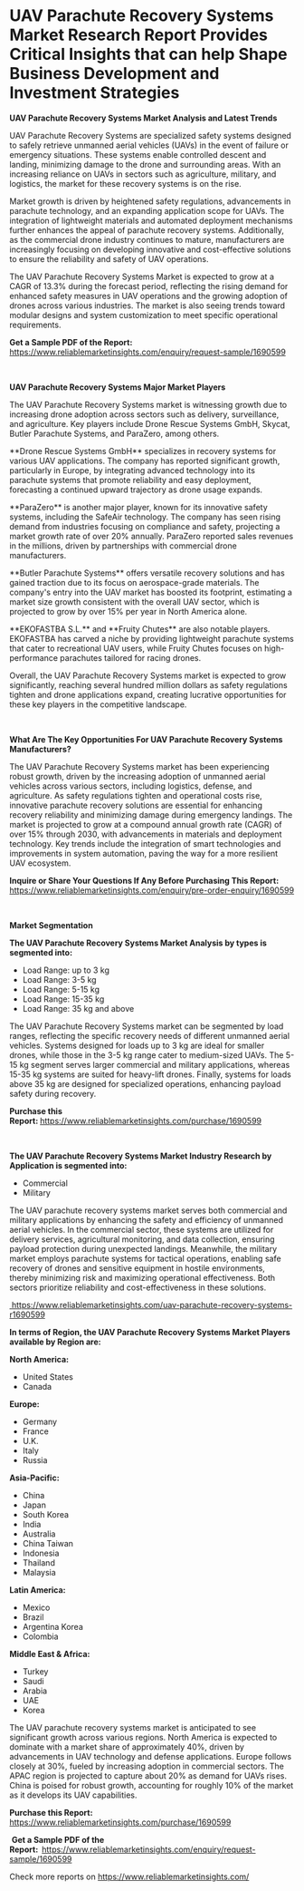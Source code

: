 <p><h1>UAV Parachute Recovery Systems Market Research Report Provides Critical Insights that can help Shape Business Development and Investment Strategies</h1></p><p><strong>UAV Parachute Recovery Systems Market Analysis and Latest Trends</strong></p>
<p><p>UAV Parachute Recovery Systems are specialized safety systems designed to safely retrieve unmanned aerial vehicles (UAVs) in the event of failure or emergency situations. These systems enable controlled descent and landing, minimizing damage to the drone and surrounding areas. With an increasing reliance on UAVs in sectors such as agriculture, military, and logistics, the market for these recovery systems is on the rise. </p><p>Market growth is driven by heightened safety regulations, advancements in parachute technology, and an expanding application scope for UAVs. The integration of lightweight materials and automated deployment mechanisms further enhances the appeal of parachute recovery systems. Additionally, as the commercial drone industry continues to mature, manufacturers are increasingly focusing on developing innovative and cost-effective solutions to ensure the reliability and safety of UAV operations. </p><p>The UAV Parachute Recovery Systems Market is expected to grow at a CAGR of 13.3% during the forecast period, reflecting the rising demand for enhanced safety measures in UAV operations and the growing adoption of drones across various industries. The market is also seeing trends toward modular designs and system customization to meet specific operational requirements.</p></p>
<p><strong>Get a Sample PDF of the Report:&nbsp;</strong> <a href="https://www.reliablemarketinsights.com/enquiry/request-sample/1690599?utm_campaign=3529&utm_medium=2&utm_source=Github&utm_content=ia&utm_term=26032025&utm_id=uav-parachute-recovery-systems">https://www.reliablemarketinsights.com/enquiry/request-sample/1690599</a></p>
<p>&nbsp;</p>
<p><strong>UAV Parachute Recovery Systems Major Market Players</strong></p>
<p><p>The UAV Parachute Recovery Systems market is witnessing growth due to increasing drone adoption across sectors such as delivery, surveillance, and agriculture. Key players include Drone Rescue Systems GmbH, Skycat, Butler Parachute Systems, and ParaZero, among others.</p><p>**Drone Rescue Systems GmbH** specializes in recovery systems for various UAV applications. The company has reported significant growth, particularly in Europe, by integrating advanced technology into its parachute systems that promote reliability and easy deployment, forecasting a continued upward trajectory as drone usage expands.</p><p>**ParaZero** is another major player, known for its innovative safety systems, including the SafeAir technology. The company has seen rising demand from industries focusing on compliance and safety, projecting a market growth rate of over 20% annually. ParaZero reported sales revenues in the millions, driven by partnerships with commercial drone manufacturers.</p><p>**Butler Parachute Systems** offers versatile recovery solutions and has gained traction due to its focus on aerospace-grade materials. The company's entry into the UAV market has boosted its footprint, estimating a market size growth consistent with the overall UAV sector, which is projected to grow by over 15% per year in North America alone.</p><p>**EKOFASTBA S.L.** and **Fruity Chutes** are also notable players. EKOFASTBA has carved a niche by providing lightweight parachute systems that cater to recreational UAV users, while Fruity Chutes focuses on high-performance parachutes tailored for racing drones.</p><p>Overall, the UAV Parachute Recovery Systems market is expected to grow significantly, reaching several hundred million dollars as safety regulations tighten and drone applications expand, creating lucrative opportunities for these key players in the competitive landscape.</p></p>
<p>&nbsp;</p>
<p><strong>What Are The Key Opportunities For UAV Parachute Recovery Systems Manufacturers?</strong></p>
<p><p>The UAV Parachute Recovery Systems market has been experiencing robust growth, driven by the increasing adoption of unmanned aerial vehicles across various sectors, including logistics, defense, and agriculture. As safety regulations tighten and operational costs rise, innovative parachute recovery solutions are essential for enhancing recovery reliability and minimizing damage during emergency landings. The market is projected to grow at a compound annual growth rate (CAGR) of over 15% through 2030, with advancements in materials and deployment technology. Key trends include the integration of smart technologies and improvements in system automation, paving the way for a more resilient UAV ecosystem.</p></p>
<p><strong>Inquire or Share Your Questions If Any Before Purchasing This Report:</strong> <a href="https://www.reliablemarketinsights.com/enquiry/pre-order-enquiry/1690599?utm_campaign=3529&utm_medium=2&utm_source=Github&utm_content=ia&utm_term=26032025&utm_id=uav-parachute-recovery-systems">https://www.reliablemarketinsights.com/enquiry/pre-order-enquiry/1690599</a></p>
<p>&nbsp;</p>
<p><strong>Market Segmentation</strong></p>
<p><strong>The UAV Parachute Recovery Systems Market Analysis by types is segmented into:</strong></p>
<p><ul><li>Load Range: up to 3 kg</li><li>Load Range: 3-5 kg</li><li>Load Range: 5-15 kg</li><li>Load Range: 15-35 kg</li><li>Load Range: 35 kg and above</li></ul></p>
<p><p>The UAV Parachute Recovery Systems market can be segmented by load ranges, reflecting the specific recovery needs of different unmanned aerial vehicles. Systems designed for loads up to 3 kg are ideal for smaller drones, while those in the 3-5 kg range cater to medium-sized UAVs. The 5-15 kg segment serves larger commercial and military applications, whereas 15-35 kg systems are suited for heavy-lift drones. Finally, systems for loads above 35 kg are designed for specialized operations, enhancing payload safety during recovery.</p></p>
<p><strong>Purchase this Report:&nbsp;</strong><a href="https://www.reliablemarketinsights.com/purchase/1690599?utm_campaign=3529&utm_medium=2&utm_source=Github&utm_content=ia&utm_term=26032025&utm_id=uav-parachute-recovery-systems">https://www.reliablemarketinsights.com/purchase/1690599</a></p>
<p>&nbsp;</p>
<p><strong>The UAV Parachute Recovery Systems Market Industry Research by Application is segmented into:</strong></p>
<p><ul><li>Commercial</li><li>Military</li></ul></p>
<p><p>The UAV parachute recovery systems market serves both commercial and military applications by enhancing the safety and efficiency of unmanned aerial vehicles. In the commercial sector, these systems are utilized for delivery services, agricultural monitoring, and data collection, ensuring payload protection during unexpected landings. Meanwhile, the military market employs parachute systems for tactical operations, enabling safe recovery of drones and sensitive equipment in hostile environments, thereby minimizing risk and maximizing operational effectiveness. Both sectors prioritize reliability and cost-effectiveness in these solutions.</p></p>
<p><a href="https://www.reliablemarketinsights.com/uav-parachute-recovery-systems-r1690599?utm_campaign=3529&utm_medium=2&utm_source=Github&utm_content=ia&utm_term=26032025&utm_id=uav-parachute-recovery-systems">&nbsp;https://www.reliablemarketinsights.com/uav-parachute-recovery-systems-r1690599</a></p>
<p><strong>In terms of Region, the UAV Parachute Recovery Systems Market Players available by Region are:</strong></p>
<p>
    <p> <strong> North America: </strong>
        <ul>
            <li>United States</li>
            <li>Canada</li>
        </ul>
        </p> 
    <p> <strong> Europe: </strong>
        <ul>
            <li>Germany</li>
            <li>France</li>
            <li>U.K.</li>
            <li>Italy</li>
            <li>Russia</li>
        </ul>
        </p> 
    <p> <strong> Asia-Pacific: </strong>
        <ul>
            <li>China</li>
            <li>Japan</li>
            <li>South Korea</li>
            <li>India</li>
            <li>Australia</li>
            <li>China Taiwan</li>
            <li>Indonesia</li>
            <li>Thailand</li>
            <li>Malaysia</li>
        </ul>
        </p> 
    <p> <strong> Latin America: </strong>
        <ul>
            <li>Mexico</li>
            <li>Brazil</li>
            <li>Argentina Korea</li>
            <li>Colombia</li>
        </ul>
        </p> 
    <p> <strong> Middle East & Africa: </strong>
        <ul>
            <li>Turkey</li>
            <li>Saudi</li>
            <li>Arabia</li>
            <li>UAE</li>
            <li>Korea</li>
        </ul>
    </p>
    </p>
<p><p>The UAV parachute recovery systems market is anticipated to see significant growth across various regions. North America is expected to dominate with a market share of approximately 40%, driven by advancements in UAV technology and defense applications. Europe follows closely at 30%, fueled by increasing adoption in commercial sectors. The APAC region is projected to capture about 20% as demand for UAVs rises. China is poised for robust growth, accounting for roughly 10% of the market as it develops its UAV capabilities.</p></p>
<p><strong>Purchase this Report: </strong><a href="https://www.reliablemarketinsights.com/purchase/1690599?utm_campaign=3529&utm_medium=2&utm_source=Github&utm_content=ia&utm_term=26032025&utm_id=uav-parachute-recovery-systems">https://www.reliablemarketinsights.com/purchase/1690599</a></p>
<p>&nbsp;<strong>Get a Sample PDF of the Report:&nbsp;&nbsp;</strong><a href="https://www.reliablemarketinsights.com/enquiry/request-sample/1690599?utm_campaign=3529&utm_medium=2&utm_source=Github&utm_content=ia&utm_term=26032025&utm_id=uav-parachute-recovery-systems">https://www.reliablemarketinsights.com/enquiry/request-sample/1690599</a></p>
<p><strong></strong></p>
<p>Check more reports on <a href="https://www.reliablemarketinsights.com/?utm_campaign=3529&utm_medium=2&utm_source=Github&utm_content=ia&utm_term=26032025&utm_id=uav-parachute-recovery-systems">https://www.reliablemarketinsights.com/</a></p>